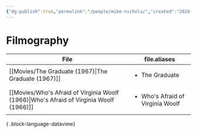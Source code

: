 ```yaml
---
{"dg-publish":true,"permalink":"/people/mike-nichols/","created":"2024-06-17","updated":"2024-06-17"}
---
```



# Filmography

| File                                                                                       | file.aliases                                     |
| ------------------------------------------------------------------------------------------ | ------------------------------------------------ |
| [[Movies/The Graduate (1967)\|The Graduate (1967)]]                                     | <ul><li>The Graduate</li></ul>                   |
| [[Movies/Who's Afraid of Virginia Woolf (1966)\|Who's Afraid of Virginia Woolf (1966)]] | <ul><li>Who's Afraid of Virginia Woolf</li></ul> |

{ .block-language-dataview}
